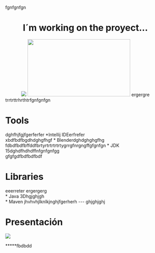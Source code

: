 fgnfgnfgn 
<div align="center">
 <h1> I´m working on the proyect...</h1>
  
  <img src="https://i.makeagif.com/media/3-28-2015/gmUKeR.gif"/>
  <img src="https://media.giphy.com/media/4oHyOIBIt57ag/giphy.gif" width="323" height="180" />
  ergergre
</div>
<div>trrtrttrhrthtrfgnfgnfgn
 <h1>Tools</h1>dghfhjfgjfgerferfer
 *Intellij IDEerfrefer
 <br>xbdfbdfbgdhdghgfhgf
 * Blenderdghdghghgfhg
 <br>fdbdfbdfbffddfbrtyrtrtrtrtrtygrrgfnrgngffgfgnfgn
 * JDK 15dghdfhdhdffnfgnfgnfgg
</div>
<div>gfgfgdfbdfbdfbdf
  <h1>Libraries</h1>eeerreter
  ergergerg
  <br>
  * Java 3Dhgjghjgh
  <br>
  * Maven
jhvhvhjlknlkjnghjfgerherh
  ---
  ghjghjghj
  <div>
   <h1>Presentación</h1>
    <img src="https://github.com/Magucho/ATM_Machine/assets/98346054/04ebb60d-4002-4760-9c60-8507aa173ad6">

   *****fbdbdd
  </div>
</div>

